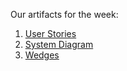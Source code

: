 Our artifacts for the week:

1. [User Stories](https://github.com/Cash-Economy/BMGF/blob/master/Artifacts/elements/User%20Stories.md)
2. [System Diagram](https://github.com/Cash-Economy/BMGF/blob/master/Artifacts/System%20Diagram.jpg)
3. [Wedges](https://github.com/Cash-Economy/BMGF/blob/master/Artifacts/elements/Wedges.md)
